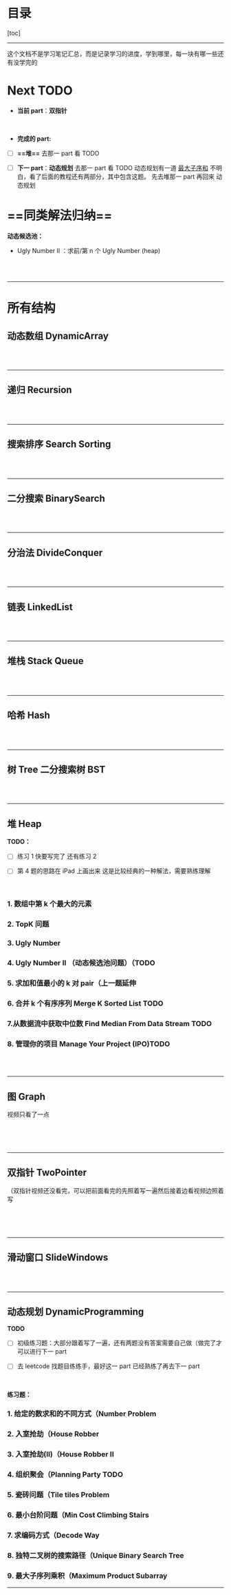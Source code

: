 # 目录

[toc]

---

这个文档不是学习笔记汇总，而是记录学习的进度，学到哪里，每一块有哪一些还有没学完的



# **Next TODO**


- **当前 part**：**双指针**


<br>

- **完成的 part:**


- [ ] **==堆==**
去那一 part 看 TODO

- [ ] **下一 part**：**动态规划** 
去那一 part 看 TODO
动态规划有一道 <u>最大子序和</u> 不明白，看了后面的教程还有两部分，其中包含这题。
先去堆那一 part 再回来 动态规划




# ==同类解法归纳==

**动态候选池：**
- Ugly Number II ：求前/第 n 个 Ugly Number (heap)








<br>
<br>

---


# 所有结构


## 动态数组 DynamicArray









<br>
<br>

---

## 递归 Recursion









<br>
<br>

---

## 搜索排序 Search Sorting














<br>
<br>


---

## 二分搜索 BinarySearch














<br>
<br>

---

## 分治法 DivideConquer


















<br>
<br>

---

## 链表 LinkedList



















<br>
<br>

---

## 堆栈 Stack Queue



















<br>
<br>

---

## 哈希 Hash



















<br>
<br>

---

## 树 Tree 二分搜索树 BST



















<br>
<br>

---

## **堆 Heap**

**TODO：**

- [ ] 练习 1 快要写完了 还有练习 2
- [ ] 第 4 题的思路在 iPad 上画出来 这是比较经典的一种解法，需要熟练理解


<br>

### 1. 数组中第 k 个最大的元素
### 2. TopK 问题
### 3. Ugly Number
### 4. Ugly Number II （动态候选池问题）（TODO
### 5. 求加和值最小的 k 对 pair（上一题延伸

### 6. 合并 k 个有序序列 Merge K Sorted List TODO
### 7.从数据流中获取中位数 Find Median From Data Stream TODO
### 8. 管理你的项目 Manage Your Project (IPO)TODO












<br>
<br>

---

## 图 Graph

视频只看了一点

















<br>
<br>
<br>

---

## 双指针 TwoPointer


（双指针视频还没看完，可以把前面看完的先照着写一遍然后接着边看视频边照着写
















<br>
<br>
<br>

---

## 滑动窗口 SlideWindows



















<br>
<br>

---

## **动态规划 DynamicProgramming**


**TODO**

- [ ] 初级练习题：大部分跟着写了一遍，还有两题没有答案需要自己做（做完了才可以进行下一 part
- [ ] 去 leetcode 找题目练练手，最好这一 part 已经熟练了再去下一 part




<br>

**练习题：**

### 1. 给定的数求和的不同方式（Number Problem
### 2. 入室抢劫（House Robber
### 3. 入室抢劫(II)（House Robber II
### 4. 组织聚会（Planning Party **TODO**
### 5. 瓷砖问题（Tile tiles Problem
### 6. 最小台阶问题（Min Cost Climbing Stairs
### 7. 求编码方式（Decode Way
### 8. 独特二叉树的搜索路径（Unique Binary Search Tree
### 9. 最大子序列乘积（Maximum Product Subarray








---

<br>
<br>
